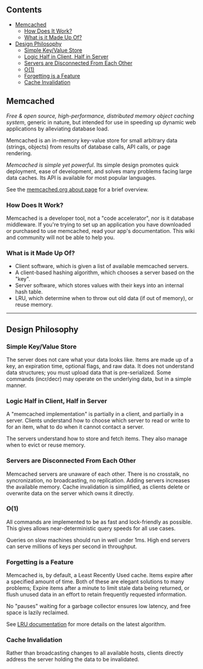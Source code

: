 ## Contents

- [Memcached](#memcached)
    - [How Does It Work?](#how-does-it-work)
    - [What is it Made Up Of?](#what-is-it-made-up-of)
- [Design Philosophy](#design-philosophy)
    - [Simple Key/Value Store](#simple-keyvalue-store)
    - [Logic Half in Client, Half in Server](#logic-half-in-client-half-in-server)
    - [Servers are Disconnected From Each Other](#servers-are-disconnected-from-each-other)
    - [O(1)](#o1)
    - [Forgetting is a Feature](#forgetting-is-a-feature)
    - [Cache Invalidation](#cache-invalidation)

<!-- end toc -->

## Memcached

*Free & open source, high-performance, distributed memory object caching system*, generic in nature, but intended for use in speeding up dynamic web applications by alleviating database load.

Memcached is an in-memory key-value store for small arbitrary data (strings, objects) from results of database calls, API calls, or page rendering.

*Memcached is simple yet powerful*. Its simple design promotes quick deployment, ease of development, and solves many problems facing large data caches. Its API is available for most popular languages.

See the [memcached.org about page](http://memcached.org/about) for a brief overview.

### How Does It Work?

Memcached is a developer tool, not a "code accelerator", nor is it database middleware. If you're trying to set up an application you have downloaded or purchased to use memcached, read your app's documentation. This wiki and community will not be able to help you.

### What is it Made Up Of?

 * Client software, which is given a list of available memcached servers.
 * A client-based hashing algorithm, which chooses a server based on the "key".
 * Server software, which stores values with their keys into an internal hash table.
 * LRU, which determine when to throw out old data (if out of memory), or reuse memory.

---

## Design Philosophy

### Simple Key/Value Store

The server does not care what your data looks like. Items are made up of a key, an expiration time, optional flags, and raw data. It does not understand data structures; you must upload data that is pre-serialized. Some commands (incr/decr) may operate on the underlying data, but in a simple manner.

### Logic Half in Client, Half in Server

A "memcached implementation" is partially in a client, and partially in a server. Clients understand how to choose which server to read or write to for an item, what to do when it cannot contact a server.

The servers understand how to store and fetch items. They also manage when to evict or reuse memory.

### Servers are Disconnected From Each Other

Memcached servers are unaware of each other. There is no crosstalk, no syncronization, no broadcasting, no replication. Adding servers increases the available memory. Cache invalidation is simplified, as clients delete or overwrite data on the server which owns it directly.

### O(1)

All commands are implemented to be as fast and lock-friendly as possible. This gives allows near-deterministic query speeds for all use cases.

Queries on slow machines should run in well under 1ms. High end servers can serve millions of keys per second in throughput.

### Forgetting is a Feature

Memcached is, by default, a Least Recently Used cache. Items expire after a specified amount of time. Both of these are elegant solutions to many problems; Expire items after a minute to limit stale data being returned, or flush unused data in an effort to retain frequently requested information.

No "pauses" waiting for a garbage collector ensures low latency, and free space is lazily reclaimed.

See [LRU documentation](https://github.com/memcached/memcached/blob/master/doc/new_lru.txt) for more details on the latest algorithm.

### Cache Invalidation

Rather than broadcasting changes to all available hosts, clients directly address the server holding the data to be invalidated.
